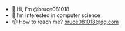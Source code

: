 - 👋 Hi, I’m @bruce081018
- 👀 I’m interested in computer science
- 📫 How to reach me? bruce081018@qq.com

<!---
bruce081018/bruce081018 is a ✨ special ✨ repository because its `README.md` (this file) appears on your GitHub profile.
You can click the Preview link to take a look at your changes.
--->
